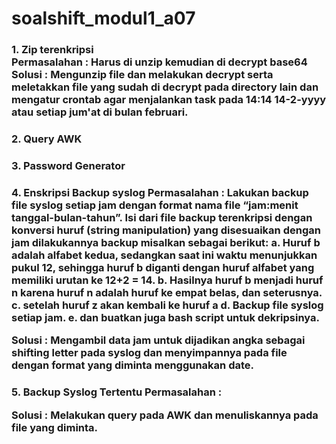 # soalshift_modul1_a07

<h3>1. Zip terenkripsi <br>
   Permasalahan : Harus di unzip kemudian di decrypt base64 <br>
   Solusi : Mengunzip file dan melakukan decrypt serta meletakkan file yang sudah di decrypt pada directory lain dan mengatur crontab agar menjalankan task pada 14:14 14-2-yyyy atau setiap jum'at di bulan februari.
   
<h3>2. Query AWK

<h3>3. Password Generator

<h3>4. Enskripsi Backup syslog
Permasalahan :
Lakukan backup file syslog setiap jam dengan format nama file “jam:menit tanggal-bulan-tahun”. Isi dari file backup terenkripsi dengan konversi huruf (string manipulation) yang disesuaikan dengan jam dilakukannya backup misalkan sebagai 	berikut:
        a. Huruf b adalah alfabet kedua, sedangkan saat ini waktu menunjukkan pukul 12, sehingga huruf b diganti dengan huruf alfabet yang memiliki urutan ke 12+2 = 14.
        b. Hasilnya huruf b menjadi huruf n karena huruf n adalah huruf ke empat belas, dan seterusnya. 
        c. setelah huruf z akan kembali ke huruf a
        d. Backup file syslog setiap jam.
        e. dan buatkan juga bash script untuk dekripsinya.

Solusi :
Mengambil data jam untuk dijadikan angka sebagai shifting letter pada syslog dan menyimpannya pada file dengan format yang diminta menggunakan date.

<h3>5. Backup Syslog Tertentu
Permasalahan :

Solusi : Melakukan query pada AWK dan menuliskannya pada file yang diminta.
